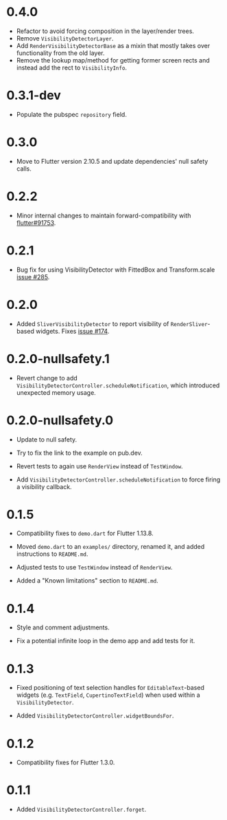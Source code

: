# 0.4.0

* Refactor to avoid forcing composition in the layer/render trees.
* Remove `VisibilityDetectorLayer`.
* Add `RenderVisibilityDetectorBase` as a mixin that mostly takes over
  functionality from the old layer.
* Remove the lookup map/method for getting former screen rects and instead add
  the rect to `VisibilityInfo`.

# 0.3.1-dev

* Populate the pubspec `repository` field.

# 0.3.0
* Move to Flutter version 2.10.5 and update dependencies' null safety calls.

# 0.2.2

* Minor internal changes to maintain forward-compatibility with [flutter#91753](https://github.com/flutter/flutter/pull/91753).

# 0.2.1

* Bug fix for using VisibilityDetector with FittedBox and Transform.scale [issue #285](https://github.com/google/flutter.widgets/issues/285).

# 0.2.0

* Added `SliverVisibilityDetector` to report visibility of `RenderSliver`-based
  widgets.  Fixes [issue #174](https://github.com/google/flutter.widgets/issues/174).

# 0.2.0-nullsafety.1

* Revert change to add `VisibilityDetectorController.scheduleNotification`,
  which introduced unexpected memory usage.

# 0.2.0-nullsafety.0

* Update to null safety.

* Try to fix the link to the example on pub.dev.

* Revert tests to again use `RenderView` instead of `TestWindow`.

* Add `VisibilityDetectorController.scheduleNotification` to force firing a
  visibility callback.

# 0.1.5

* Compatibility fixes to `demo.dart` for Flutter 1.13.8.

* Moved `demo.dart` to an `examples/` directory, renamed it, and added
  instructions to `README.md`.

* Adjusted tests to use `TestWindow` instead of `RenderView`.

* Added a "Known limitations" section to `README.md`.

# 0.1.4

* Style and comment adjustments.

* Fix a potential infinite loop in the demo app and add tests for it.

# 0.1.3

* Fixed positioning of text selection handles for `EditableText`-based
  widgets (e.g. `TextField`, `CupertinoTextField`) when used within a
  `VisibilityDetector`.

* Added `VisibilityDetectorController.widgetBoundsFor`.

# 0.1.2

* Compatibility fixes for Flutter 1.3.0.

# 0.1.1

* Added `VisibilityDetectorController.forget`.
